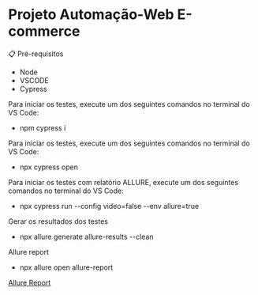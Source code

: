 # Projeto Automação-Web E-commerce



📋 Pré-requisitos
- Node
- VSCODE
- Cypress


Para iniciar os testes, execute um dos seguintes comandos no terminal do VS Code:
- npm cypress i

Para iniciar os testes, execute um dos seguintes comandos no terminal do VS Code:
- npx cypress open

Para iniciar os testes com relatório ALLURE, execute um dos seguintes comandos no terminal do VS Code:
- npx cypress run --config video=false --env allure=true

Gerar os resultados dos testes
- npx allure generate allure-results --clean

Allure report
- npx allure open allure-report


[Allure Report](<http://192.168.0.28:57456/index.html>)
  
